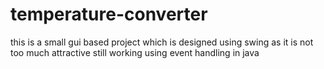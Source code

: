 # temperature-converter
this is a small gui based project which is designed using swing as it is not too much attractive still working using event handling in java
